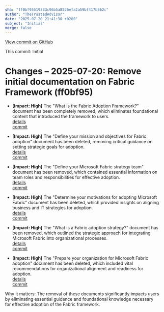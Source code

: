```yaml
---
sha: "ff0bf95619333c96b5a8526efa2a59bf417b562c"
author: "TheTrustedAdvisor"
date: "2025-07-20 21:41:30 +0200"
subject: "Initial"
merge: false
---
```


[View commit on GitHub](https://github.com/TheTrustedAdvisor/FabricAdoptionFramework/commit/ff0bf95619333c96b5a8526efa2a59bf417b562c)

This commit: Initial

# Changes – 2025-07-20: Remove initial documentation on Fabric Framework (ff0bf95)

- **[Impact: High]** The "What is the Fabric Adoption Framework?" document has been completely removed, which eliminates foundational content that introduced the framework to users.  
   [details](/docs/about/changes/2025-07-20-what-is-the-fabric-adoption-framework)  
   [commit](https://github.com/TheTrustedAdvisor/FabricAdoptionFramework/commit/ff0bf95619333c96b5a8526efa2a59bf417b562c)

- **[Impact: High]** The "Define your mission and objectives for Fabric adoption" document has been deleted, removing critical guidance on setting strategic goals for adoption.  
   [details](/docs/methodologies/1-strategy/changes/2025-07-20-define-your-mission-and-objectives)  
   [commit](https://github.com/TheTrustedAdvisor/FabricAdoptionFramework/commit/ff0bf95619333c96b5a8526efa2a59bf417b562c)

- **[Impact: High]** The "Define your Microsoft Fabric strategy team" document has been removed, which contained essential information on team roles and responsibilities for effective adoption.  
   [details](/docs/methodologies/1-strategy/changes/2025-07-20-define-your-strategy-team)  
   [commit](https://github.com/TheTrustedAdvisor/FabricAdoptionFramework/commit/ff0bf95619333c96b5a8526efa2a59bf417b562c)

- **[Impact: High]** The "Determine your motivations for adopting Microsoft Fabric" document has been deleted, which provided insights on aligning business and IT strategies for adoption.  
   [details](/docs/methodologies/1-strategy/changes/2025-07-20-determine-your-motivations)  
   [commit](https://github.com/TheTrustedAdvisor/FabricAdoptionFramework/commit/ff0bf95619333c96b5a8526efa2a59bf417b562c)

- **[Impact: High]** The "What is a Fabric adoption strategy?" document has been removed, which outlined the strategic approach for integrating Microsoft Fabric into organizational processes.  
   [details](/docs/methodologies/1-strategy/changes/2025-07-20-overview)  
   [commit](https://github.com/TheTrustedAdvisor/FabricAdoptionFramework/commit/ff0bf95619333c96b5a8526efa2a59bf417b562c)

- **[Impact: High]** The "Prepare your organization for Microsoft Fabric adoption" document has been deleted, which included vital recommendations for organizational alignment and readiness for adoption.  
   [details](/docs/methodologies/1-strategy/changes/2025-07-20-prepare-your-organization)  
   [commit](https://github.com/TheTrustedAdvisor/FabricAdoptionFramework/commit/ff0bf95619333c96b5a8526efa2a59bf417b562c)

Why it matters: The removal of these documents significantly impacts users by eliminating essential guidance and foundational knowledge necessary for effective adoption of the Fabric framework.
